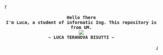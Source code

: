 
<!-- Luca Terranova GitHub Profile -->
<div align="justify">

<!-- Profile -->
<p align="left"><strong><samp>「</samp></strong></p>
  <p align="center">
    <samp>
      <b>
        Hello There
      <br>
        I'm Luca, a student of informatic Ing. This repository is from UM.
      </b>
      <br>
        <image src="https://readme-typing-svg.herokuapp.com?font=Iosevka&size=16&color=6791c9&center=true&width=410&height=45&lines=I+code+programs.">
      <br>
      <b>
        ~ LUCA TERANOVA BISUTTI ~
      </b>
    </samp>
  </p>
<p align="right"><strong><samp>」</samp></strong></p>

